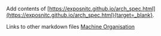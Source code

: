 
Add contents of [https://exposnitc.github.io/arch_spec.html](https://exposnitc.github.io/arch_spec.html){target=_blank}.

Links to other markdown files [Machine Organisation](arch-spec/machine-org.md)